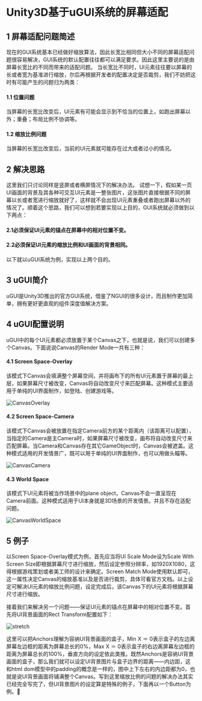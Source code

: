 # Unity3D基于uGUI系统的屏幕适配

## 1 屏幕适配问题简述
现在的GUI系统基本已经做好缩放算法，因此长宽比相同但大小不同的屏幕适配问题很容易解决，GUI系统的默认配置往往都可以满足要求。因此这里主要说的是由屏幕长宽比的不同而带来的适配问题。
当长宽比不同时，UI元素往往要以屏幕的长或者宽为基准进行缩放，尔后再根据开发者的配置决定是否裁剪，我们不妨把这时有可能产生的问题归为两类：
#### 1.1 位置问题
当屏幕的长宽比改变后，UI元素有可能会显示到不恰当的位置上，如跑出屏幕以外；重叠；布局比例不协调等。
#### 1.2 缩放比例问题
当屏幕的长宽比改变后，当前的UI元素就可能存在过大或者过小的情况。

## 2 解决思路
这里我们只讨论同样是竖屏或者横屏情况下的解决办法。
试想一下，假如某一页UI画面的背景及其各种可交互UI元素是一整张图片，这张图片直接根据不同的屏幕以长或者宽进行缩放就好了，这样就不会出现UI元素重叠或者跑出屏幕以外的情况了。顺着这个思路，我们可以想到若要实现以上目的，GUI系统就必须做到以下两点：
#### 2.1必须保证UI元素的锚点在屏幕中的相对位置不变。
#### 2.2必须保证UI元素的缩放比例和UI画面的背景相同。
以下就以uGUI系统为例，实现以上两个目的。

## 3 uGUI简介
uGUI是Unity3D推出的官方GUI系统，借鉴了NGUI的很多设计，而且制作更加简单，拥有更好更直观的组件深度值解决方案。

## 4 uGUI配置说明
uGUI中的每个UI元素都必须放置于某个Canvas之下，也就是说，我们可以创建多个Canvas。下面说说Canvas的Render Mode一共有三种：
#### 4.1 Screen Space-Overlay
该模式下Canvas会填满整个屏幕空间，并将画布下的所有UI元素置于屏幕的最上层，如果屏幕尺寸被改变，Canvas将自动改变尺寸来匹配屏幕。这种模式主要适用于单纯的UI界面制作，如登陆、创建游戏等。

![CanvasOverlay](https://github.com/Jerrywyj/Learn-way/blob/master/Unity3D/Unity3D%E5%9F%BA%E4%BA%8EuGUI%E7%B3%BB%E7%BB%9F%E7%9A%84%E5%B1%8F%E5%B9%95%E9%80%82%E9%85%8D/CanvasOverlay.png)

#### 4.2 Screen Space-Camera
该模式下Canvas会被放置在指定Camera前方的某个距离内（该距离可以配置），当指定的Camera是主Camera时，如果屏幕尺寸被改变，画布将自动改变尺寸来匹配屏幕。当Camera和Canvas存在其它GameObject时，Canvas会被遮盖。这种模式适用的开发情景广，既可以用于单纯的UI界面制作，也可以用做头瞄等。

![CanvasCamera](https://github.com/Jerrywyj/Learn-way/blob/master/Unity3D/Unity3D%E5%9F%BA%E4%BA%8EuGUI%E7%B3%BB%E7%BB%9F%E7%9A%84%E5%B1%8F%E5%B9%95%E9%80%82%E9%85%8D/CanvasCamera.png)

#### 4.3 World Space
该模式下UI元素将被当作场景中的plane object，Canvas不会一直呈现在Camera前面。这种模式适用于UI本身就是3D场景的开发情景。并且不存在适配问题。

![CanvasWorldSpace](https://github.com/Jerrywyj/Learn-way/blob/master/Unity3D/Unity3D%E5%9F%BA%E4%BA%8EuGUI%E7%B3%BB%E7%BB%9F%E7%9A%84%E5%B1%8F%E5%B9%95%E9%80%82%E9%85%8D/CanvasWorldSpace.png)

## 5 例子
以Screen Space-Overlay模式为例，首先应当将UI Scale Mode设为Scale With Screen Size即根据屏幕尺寸进行缩放，然后设定参照分辨率，如1920X1080，这得根据游戏策划或者美工师的设计来确定。Screen Match Mode使用默认即可，这一属性决定Canvas的缩放基准以及是否进行裁剪，具体可看官方文档。以上设定可解决UI元素的缩放比例问题，设定完成后，该Canvas下的UI元素将根据屏幕尺寸进行缩放。

接着我们来解决另一个问题——保证UI元素的锚点在屏幕中的相对位置不变。首先将UI背景画面的Rect Transform配置如下：

![stretch](https://github.com/Jerrywyj/Learn-way/blob/master/Unity3D/Unity3D%E5%9F%BA%E4%BA%8EuGUI%E7%B3%BB%E7%BB%9F%E7%9A%84%E5%B1%8F%E5%B9%95%E9%80%82%E9%85%8D/stretch.png)

这里可以把Anchors理解为容纳UI背景画面的盒子，Min X ＝ 0表示盒子的左边离屏幕左边框的距离为屏幕总长的0%，Max X ＝ 0表示盒子的右边离屏幕左边框的距离为屏幕总长的100%，垂直方向的设定依此类推。既然Anchors是容纳UI背景画面的盒子，那么我们就可以设定UI背景图片与盒子边界的距离——内边距，这和html dom模型中的padding的概念是一样的，图中上下左右的内边距都为0，也就是说UI背景画面将铺满整个Canvas。写到这里缩放比例的问题的解决办法其实已经完全写完了，但UI背景图片的设定算是特殊的例子，下面再以一个Button为例。


